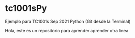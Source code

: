 # tc1001sPy
Ejemplo para TC1001s  Sep 2021 Python (Git desde la Terminal)

Hola, este es un repositorio para aprender aprender otra linea 


